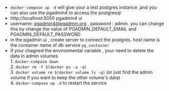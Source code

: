    * `docker-compose up -d` will give your a test postgres instance ,and you can also use the pgadmin4 to access the postgresql
   *  http://localhost:5050  pgadmin4 ui
   *  username: pgadmin4@pgadmin.org , password : admin. you can change this by change the value of PGADMIN_DEFAULT_EMAIL and PGADMIN_DEFAULT_PASSWORD
   *  in the pgadmin ui , create server to connect the postgres. host name is the container name of db service `pg_container`
   *  if your chagned the environmental variable , your need to delete the data in admin volumes   
    1. `docker-compose down`    
    2. `docker rm -f $(docker ps -a -q)`   
    3. `docker volume rm $(docker volume ls -q)` (or just find the admin volume if you want to keep the other volume's data)   
    4. `docker-compose up -d` to restart the service    
